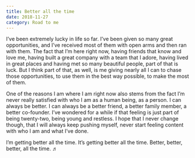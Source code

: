 ```yaml
---
title: Better all the time
date: 2018-11-27
category: Road to me
---
```


I’ve been extremely lucky in life so far. I’ve been given so many great opportunities, and I’ve received most of them with open arms and then ran with them. The fact that I’m here right now, having friends that know and love me, having built a great company with a team that I adore, having lived in great places and having met so many beautiful people, part of that is luck. But I think part of that, as well, is me giving nearly all I can to chase those opportunities, to use them in the best way possible, to make the most of them.

One of the reasons I am where I am right now also stems from the fact I’m never really satisfied with who I am as a human being, as a person. I can always be better. I can always be a better friend, a better family member, a better co-founder. I’ve wondered for a while if that feeling is just part of being twenty-two, being young and restless. I hope that I never change though, that I will always keep pushing myself, never start feeling content with who I am and what I’ve done.

I’m getting better all the time. 
It’s getting better all the time.
Better, better, better, all the time. ♬
